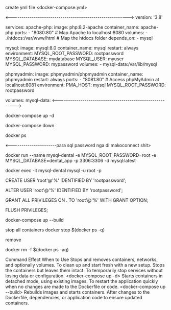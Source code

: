 

create yml file <docker-compose.yml>

<--------------------------------------------------------->
version: '3.8'

services:
  apache-php:
    image: php:8.2-apache
    container_name: apache-php
    ports:
      - "8080:80"  # Map Apache to localhost:8080
    volumes:
      - ./htdocs:/var/www/html  # Map the htdocs folder
    depends_on:
      - mysql

  mysql:
    image: mysql:8.0
    container_name: mysql
    restart: always
    environment:
      MYSQL_ROOT_PASSWORD: rootpassword
      MYSQL_DATABASE: mydatabase
      MYSQL_USER: myuser
      MYSQL_PASSWORD: mypassword
    volumes:
      - mysql-data:/var/lib/mysql

  phpmyadmin:
    image: phpmyadmin/phpmyadmin
    container_name: phpmyadmin
    restart: always
    ports:
      - "8081:80"  # Access phpMyAdmin at localhost:8081
    environment:
      PMA_HOST: mysql
      MYSQL_ROOT_PASSWORD: rootpassword

volumes:
  mysql-data:
<--------------------------------------------------------->


docker-compose up -d

docker-compose down


docker ps



<----------------------para sql password nga di makoconnect shit>

docker run --name mysql-dental -e MYSQL_ROOT_PASSWORD=root -e MYSQL_DATABASE=dental_app -p 3306:3306 -d mysql:latest

docker exec -it mysql-dental mysql -u root -p

CREATE USER 'root'@'%' IDENTIFIED BY 'rootpassword';

ALTER USER 'root'@'%' IDENTIFIED BY 'rootpassword';

GRANT ALL PRIVILEGES ON *.* TO 'root'@'%' WITH GRANT OPTION; 

FLUSH PRIVILEGES;

docker-compose up --build

stop all containers
docker stop $(docker ps -q)



remove

docker rm -f $(docker ps -aq)



Command	Effect	When to Use
<docker-compose down>	Stops and removes containers, networks, and optionally volumes.	To clean up and start fresh with a new setup.
<docker-compose stop>	Stops the containers but leaves them intact.	To temporarily stop services without losing data or configuration.
<docker-compose up -d>	Starts containers in detached mode, using existing images.	To restart the application quickly when no changes are made to the Dockerfile or code.
<docker-compose up --build>	Rebuilds images and starts containers.	After changes to the Dockerfile, dependencies, or application code to ensure updated containers.